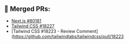 ## 🔹 Merged PRs:

- [Next.js #80181](https://github.com/vercel/next.js/pull/80181)
- [Tailwind CSS #18227](https://github.com/tailwindlabs/tailwindcss/pull/18227)
- [Tailwind CSS #18223 - Review Comment](https://github.com/tailwindlabs/tailwindcss/pull/18223
